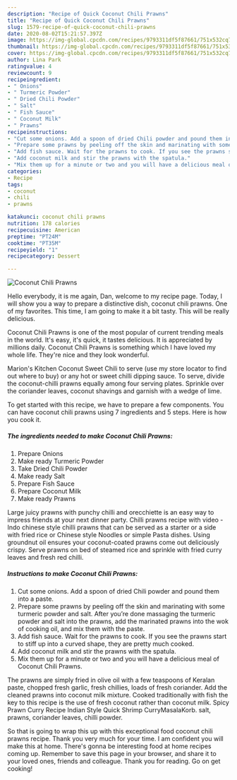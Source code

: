 ```yaml
---
description: "Recipe of Quick Coconut Chili Prawns"
title: "Recipe of Quick Coconut Chili Prawns"
slug: 1579-recipe-of-quick-coconut-chili-prawns
date: 2020-08-02T15:21:57.397Z
image: https://img-global.cpcdn.com/recipes/9793311df5f87661/751x532cq70/coconut-chili-prawns-recipe-main-photo.jpg
thumbnail: https://img-global.cpcdn.com/recipes/9793311df5f87661/751x532cq70/coconut-chili-prawns-recipe-main-photo.jpg
cover: https://img-global.cpcdn.com/recipes/9793311df5f87661/751x532cq70/coconut-chili-prawns-recipe-main-photo.jpg
author: Lina Park
ratingvalue: 4
reviewcount: 9
recipeingredient:
- " Onions"
- " Turmeric Powder"
- " Dried Chili Powder"
- " Salt"
- " Fish Sauce"
- " Coconut Milk"
- " Prawns"
recipeinstructions:
- "Cut some onions. Add a spoon of dried Chili powder and pound them into a paste."
- "Prepare some prawns by peeling off the skin and marinating with some turmeric powder and salt. After you’re done massaging the turmeric powder and salt into the prawns, add the marinated prawns into the wok of cooking oil, and mix them with the paste."
- "Add fish sauce. Wait for the prawns to cook. If you see the prawns start to stiff up into a curved shape, they are pretty much cooked."
- "Add coconut milk and stir the prawns with the spatula."
- "Mix them up for a minute or two and you will have a delicious meal of Coconut Chili Prawns."
categories:
- Recipe
tags:
- coconut
- chili
- prawns

katakunci: coconut chili prawns 
nutrition: 178 calories
recipecuisine: American
preptime: "PT24M"
cooktime: "PT35M"
recipeyield: "1"
recipecategory: Dessert

---
```



![Coconut Chili Prawns](https://img-global.cpcdn.com/recipes/9793311df5f87661/751x532cq70/coconut-chili-prawns-recipe-main-photo.jpg)

Hello everybody, it is me again, Dan, welcome to my recipe page. Today, I will show you a way to prepare a distinctive dish, coconut chili prawns. One of my favorites. This time, I am going to make it a bit tasty. This will be really delicious.

Coconut Chili Prawns is one of the most popular of current trending meals in the world. It's easy, it's quick, it tastes delicious. It is appreciated by millions daily. Coconut Chili Prawns is something which I have loved my whole life. They're nice and they look wonderful.

Marion&#39;s Kitchen Coconut Sweet Chili to serve (use my store locator to find out where to buy) or any hot or sweet chilli dipping sauce. To serve, divide the coconut-chilli prawns equally among four serving plates. Sprinkle over the coriander leaves, coconut shavings and garnish with a wedge of lime.


To get started with this recipe, we have to prepare a few components. You can have coconut chili prawns using 7 ingredients and 5 steps. Here is how you cook it.

<!--inarticleads1-->

##### The ingredients needed to make Coconut Chili Prawns:

1. Prepare  Onions
1. Make ready  Turmeric Powder
1. Take  Dried Chili Powder
1. Make ready  Salt
1. Prepare  Fish Sauce
1. Prepare  Coconut Milk
1. Make ready  Prawns


Large juicy prawns with punchy chilli and orecchiette is an easy way to impress friends at your next dinner party. Chilli prawns recipe with video - Indo chinese style chilli prawns that can be served as a starter or a side with fried rice or Chinese style Noodles or simple Pasta dishes. Using groundnut oil ensures your coconut-coated prawns come out deliciously crispy. Serve prawns on bed of steamed rice and sprinkle with fried curry leaves and fresh red chilli. 

<!--inarticleads2-->

##### Instructions to make Coconut Chili Prawns:

1. Cut some onions. Add a spoon of dried Chili powder and pound them into a paste.
1. Prepare some prawns by peeling off the skin and marinating with some turmeric powder and salt. After you’re done massaging the turmeric powder and salt into the prawns, add the marinated prawns into the wok of cooking oil, and mix them with the paste.
1. Add fish sauce. Wait for the prawns to cook. If you see the prawns start to stiff up into a curved shape, they are pretty much cooked.
1. Add coconut milk and stir the prawns with the spatula.
1. Mix them up for a minute or two and you will have a delicious meal of Coconut Chili Prawns.


The prawns are simply fried in olive oil with a few teaspoons of Keralan paste, chopped fresh garlic, fresh chillies, loads of fresh coriander. Add the cleaned prawns into coconut milk mixture. Cooked traditionally with fish the key to this recipe is the use of fresh coconut rather than coconut milk. Spicy Prawn Curry Recipe Indian Style Quick Shrimp CurryMasalaKorb. salt, prawns, coriander leaves, chilli powder. 

So that is going to wrap this up with this exceptional food coconut chili prawns recipe. Thank you very much for your time. I am confident you will make this at home. There's gonna be interesting food at home recipes coming up. Remember to save this page in your browser, and share it to your loved ones, friends and colleague. Thank you for reading. Go on get cooking!
